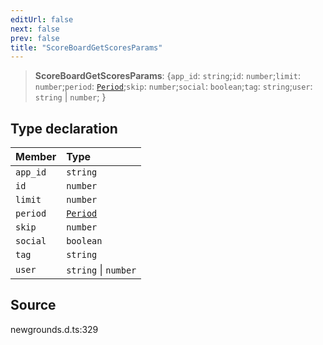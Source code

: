 ```yaml
---
editUrl: false
next: false
prev: false
title: "ScoreBoardGetScoresParams"
---
```


> **ScoreBoardGetScoresParams**: \{`app_id`: `string`;`id`: `number`;`limit`: `number`;`period`: [`Period`](/api/type-aliases/period/);`skip`: `number`;`social`: `boolean`;`tag`: `string`;`user`: `string` \| `number`;  }

## Type declaration

| Member | Type |
| :------ | :------ |
| `app_id` | `string` |
| `id` | `number` |
| `limit` | `number` |
| `period` | [`Period`](/api/type-aliases/period/) |
| `skip` | `number` |
| `social` | `boolean` |
| `tag` | `string` |
| `user` | `string` \| `number` |

## Source

newgrounds.d.ts:329
